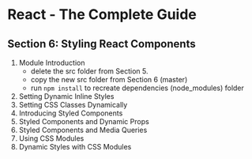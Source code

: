 # React - The Complete Guide

## Section 6: Styling React Components

1. Module Introduction
   - delete the src folder from Section 5.
   - copy the new src folder from Section 6 (master)
   - run `npm install` to recreate dependencies (node_modules) folder
2. Setting Dynamic Inline Styles
3. Setting CSS Classes Dynamically
4. Introducing Styled Components
5. Styled Components and Dynamic Props
6. Styled Components and Media Queries
7. Using CSS Modules
8. Dynamic Styles with CSS Modules
